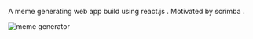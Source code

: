 A meme generating web app build using react.js . Motivated by scrimba .

![meme generator](https://user-images.githubusercontent.com/68237238/226205526-d9fd130b-f72e-4a23-83af-f8a5c7857a29.png)

